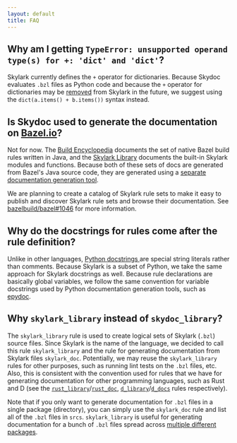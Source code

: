 ```yaml
---
layout: default
title: FAQ
---
```


## Why am I getting `TypeError: unsupported operand type(s) for +: 'dict' and 'dict'`?

Skylark currently defines the `+` operator for dictionaries. Because
Skydoc evaluates `.bzl` files as Python code and because the `+` operator
for dictionaries may be [removed][dict-op] from Skylark in the future, we
suggest using the `dict(a.items() + b.items())` syntax instead.

[dict-op]: https://github.com/bazelbuild/bazel/issues/1086

## Is Skydoc used to generate the documentation on [Bazel.io](https://bazel.build)?

Not for now. The [Build Encyclopedia](https://bazel.build/docs/be/overview.html)
documents the set of native Bazel build rules written in Java, and the
[Skylark Library](https://bazel.build/docs/skylark/lib/globals.html) documents the
built-in Skylark modules and functions. Because both of these sets of docs are
generated from Bazel's Java source code, they are generated using a [separate
documentation generation
tool](https://github.com/bazelbuild/bazel/tree/master/src/main/java/com/google/devtools/build/docgen).

We are planning to create a catalog of Skylark rule sets to make it easy to
publish and discover Skylark rule sets and browse their documentation. See
[bazelbuild/bazel#1046](https://github.com/bazelbuild/bazel/issues/1046) for
more information.

## Why do the docstrings for rules come after the rule definition?

Unlike in other languages, [Python docstrings
](https://www.python.org/dev/peps/pep-0257/) are special string literals rather
than comments. Because Skylark is a subset of Python, we take the same approach
for Skylark docstrings as well. Because rule declarations are basically global
variables, we follow the same convention for variable docstrings used by Python
documentation generation tools, such as
[epydoc](http://epydoc.sourceforge.net/manual-docstring.html).

## Why `skylark_library` instead of `skydoc_library`?

The `skylark_library` rule is used to create logical sets of Skylark (`.bzl`)
source files. Since Skylark is the name of the language, we decided to call this
rule `skylark_library` and the rule for generating documentation from Skylark
files `skylark_doc`. Potentially, we may reuse the `skylark_library` rules for
other purposes, such as running lint tests on the `.bzl` files, etc. Also, this
is consistent with the convention used for rules that we have for generating
documentation for other programming languages, such as Rust and D (see the
[`rust_library`][rust_library]/[`rust_doc`][rust_doc],
[`d_library`][d_library]/[`d_docs`][d_docs] rules respectively).

[rust_library]: https://github.com/bazelbuild/rules_rust#rust_library
[rust_doc]: https://github.com/bazelbuild/rules_rust#rust_doc
[d_library]: https://github.com/bazelbuild/rules_d#d_binary
[d_docs]: https://github.com/bazelbuild/rules_d#d_docs

Note that if you only want to generate documentation for `.bzl` files in a
single package (directory), you can simply use the `skylark_doc` rule and list
all of the `.bzl` files in `srcs`. `skylark_library` is useful for generating
documentation for a bunch of `.bzl` files spread across [multiple different
packages](generating.html#multiple-targets).
